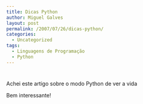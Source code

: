 ```yaml
---
title: Dicas Python
author: Miguel Galves
layout: post
permalink: /2007/07/26/dicas-python/
categories:
  - Uncategorized
tags:
  - Linguagens de Programação
  - Python
---
```

# 

Achei este artigo sobre o modo Python de ver a vida



Bem interessante!